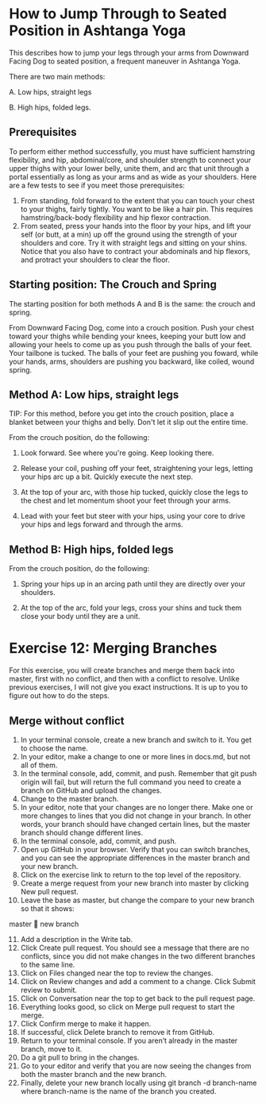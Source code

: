 # How to Jump Through to Seated Position in Ashtanga Yoga

This describes how to jump your legs through your arms from Downward Facing Dog to seated position, a frequent maneuver in Ashtanga Yoga.

There are two main methods:

A. Low hips, straight legs

B. High hips, folded legs.

## Prerequisites
To perform either method successfully, you must have sufficient hamstring flexibility, and hip, abdominal/core, and shoulder strength to connect your upper thighs with your lower belly, unite them, and arc that unit through a portal essentially as long as your arms and as wide as your shoulders. Here are a few tests to see if you meet those prerequisites:


1. From standing, fold forward to the extent that you can touch your chest to your thighs, fairly tightly.  You want to be like a hair pin. This requires hamstring/back-body flexibility and hip flexor contraction.
2. From seated, press your hands into the floor by your hips, and lift your self (or butt, at a min) up off the ground using the strength of your shoulders and core. Try it with straight legs and sitting on your shins. Notice that you also have to contract your abdominals and hip flexors, and protract your shoulders to clear the floor.    

## Starting position: The Crouch and Spring 
The starting position for both methods A and B is the same: the crouch and spring.

From Downward Facing Dog, come into a crouch position. Push your chest toward your thighs while bending your knees, keeping your butt low and allowing your heels to come up as you push through the balls of your feet. Your tailbone is tucked.  The balls of your feet are pushing you foward, while your hands, arms, shoulders are pushing you backward, like coiled, wound spring.

## Method A: Low hips, straight legs
TIP: For this method, before you get into the crouch position, place a blanket between your thighs and belly. Don't let it slip out the entire time.

From the crouch position, do the following:

1. Look forward.  See where you're going.  Keep looking there.

2. Release your coil, pushing off your feet, straightening your legs, letting your hips arc up a bit. Quickly execute the next step.

3. At the top of your arc, with those hip tucked, quickly close the legs to the chest and let momentum shoot your feet through your arms.

4. Lead with your feet but steer with your hips, using your core to drive your hips and legs forward and through the arms. 

## Method B: High hips, folded legs

From the crouch position, do the following:

1. Spring your hips up in an arcing path until they are directly over your shoulders.

2. At the top of the arc, fold your legs, cross your shins and tuck them close your body until they are a unit.

# Exercise 12: Merging Branches
For this exercise, you will create branches and merge them back into master, first with no conflict, and then with a conflict to resolve. Unlike previous exercises, I will not give you exact instructions. It is up to you to figure out how to do the steps.

## Merge without conflict
1. In your terminal console, create a new branch and switch to it. You get to choose the name.
2. In your editor, make a change to one or more lines in docs.md, but not all of them.
3. In the terminal console, add, commit, and push. Remember that git push origin will fail, but will return the full command you need to create a branch on GitHub and upload the changes.
4. Change to the master branch.
5. In your editor, note that your changes are no longer there. Make one or more changes to lines that you did not change in your branch. In other words, your branch should have changed certain lines, but the master branch should change different lines.
6. In the terminal console, add, commit, and push.
7. Open up GitHub in your browser. Verify that you can switch branches, and you can see the appropriate differences in the master branch and your new branch.
8. Click on the exercise link to return to the top level of the repository.
9. Create a merge request from your new branch into master by clicking New pull request.
10. Leave the base as master, but change the compare to your new branch so that it shows:

master  new branch

11. Add a description in the Write tab.
12. Click Create pull request. You should see a message that there are no conflicts, since you did not make changes in the two different branches to the same line.
13. Click on Files changed near the top to review the changes.
14. Click on Review changes and add a comment to a change. Click Submit review to submit.
15. Click on Conversation near the top to get back to the pull request page.
16. Everything looks good, so click on Merge pull request to start the merge.
17. Click Confirm merge to make it happen.
18. If successful, click Delete branch to remove it from GitHub.
19. Return to your terminal console. If you aren’t already in the master branch, move to it.
20. Do a git pull to bring in the changes.
21. Go to your editor and verify that you are now seeing the changes from both the master branch and the new branch.
22. Finally, delete your new branch locally using git branch -d branch-name where branch-name is the name of the branch you created.

